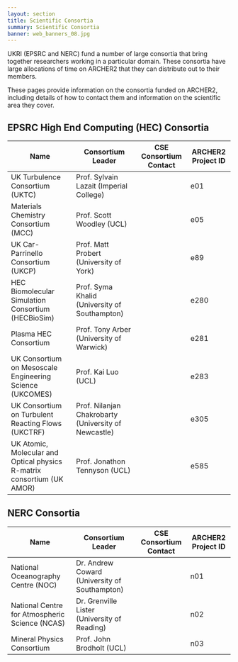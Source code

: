 ```yaml
---
layout: section
title: Scientific Consortia
summary: Scientific Consortia
banner: web_banners_08.jpg
---
```


UKRI (EPSRC and NERC) fund a number of large consortia that bring together researchers working in a particular domain. These consortia have large allocations of time on ARCHER2 that they can distribute out to their members.

These pages provide information on the consortia funded on ARCHER2, including details of how to contact them and information on the scientific area they cover.

## EPSRC High End Computing (HEC) Consortia

<div class="table-responsive">
  <table class="table table-striped">
    <thead>
      <tr>
        <th>Name</th>
        <th>Consortium Leader</th>
        <th>CSE Consortium Contact</th>
        <th>ARCHER2 Project ID</th>
      </tr>
    </thead>
    <tbody>
      <tr>
        <td>UK Turbulence Consortium (UKTC)</td>
        <td>Prof. Sylvain Lazait (Imperial College)</td>
        <td></td>
        <td>e01</td>
      </tr>
      <tr>
        <td>Materials Chemistry Consortium (MCC)</td>
        <td>Prof. Scott Woodley (UCL)</td>
        <td></td>
        <td>e05</td>
      </tr>
      <tr>
        <td>UK Car-Parrinello Consortium (UKCP)</td>
        <td>Prof. Matt Probert (University of York)</td>
        <td></td>
        <td>e89</td>
      </tr>
      <tr>
        <td>HEC Biomolecular Simulation Consortium (HECBioSim) </td>
        <td>Prof. Syma Khalid (University of Southampton)</td>
        <td></td>
        <td>e280</td>
      </tr>
      <tr>
        <td>Plasma HEC Consortium</td>
        <td>Prof. Tony Arber (University of Warwick)</td>
        <td></td>
        <td>e281</td>
      </tr>
      <tr>
        <td>UK Consortium on Mesoscale Engineering Science (UKCOMES)</td>
        <td>Prof. Kai Luo (UCL)</td>
        <td></td>
        <td>e283</td>
      </tr>
      <tr>
        <td>UK Consortium on Turbulent Reacting Flows (UKCTRF)</td>
        <td>Prof. Nilanjan Chakrobarty (University of Newcastle)</td>
        <td></td>
        <td>e305</td>
      </tr>
      <tr>
        <td>UK Atomic, Molecular and Optical physics R-matrix consortium (UK AMOR)</td>
        <td>Prof. Jonathon Tennyson (UCL)</td>
        <td></td>
        <td>e585</td>
      </tr>
    </tbody>
  </table>
</div>

## NERC Consortia

<div class="table-responsive">
  <table class="table table-striped">
    <thead>
      <tr>
        <th>Name</th>
        <th>Consortium Leader</th>
        <th>CSE Consortium Contact</th>
        <th>ARCHER2 Project ID</th>
      </tr>
    </thead>
    <tbody>
      <tr>
        <td>National Oceanography Centre (NOC)</td>
        <td>Dr. Andrew Coward (University of Southampton)</td>
        <td></td>
        <td>n01</td>
      </tr>
      <tr>
        <td>National Centre for Atmospheric Science (NCAS)</td>
        <td>Dr. Grenville Lister (University of Reading)</td>
        <td></td>
        <td>n02</td>
      </tr>
      <tr>
        <td>Mineral Physics Consortium</td>
        <td>Prof. John Brodholt (UCL)</td>
        <td></td>
        <td>n03</td>
      </tr>
    </tbody>
  </table>
</div>
